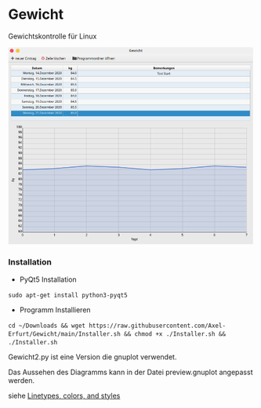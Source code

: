 # Gewicht
Gewichtskontrolle für Linux

<img src="https://raw.githubusercontent.com/Axel-Erfurt/Gewicht/main/screenshot.png" width="500" />

### Installation

- PyQt5 Installation

```sudo apt-get install python3-pyqt5```

- Programm Installieren

```cd ~/Downloads && wget https://raw.githubusercontent.com/Axel-Erfurt/Gewicht/main/Installer.sh && chmod +x ./Installer.sh && ./Installer.sh```


Gewicht2.py ist eine Version die gnuplot verwendet.

Das Aussehen des Diagramms kann in der Datei preview.gnuplot angepasst werden.

siehe [Linetypes, colors, and styles](http://www.bersch.net/gnuplot-doc/linetypes,-colors,-and-styles.html)
